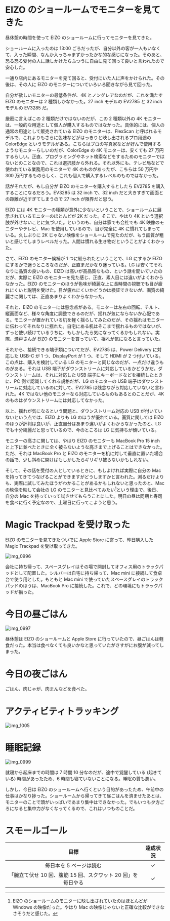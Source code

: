 # EIZO のショールームでモニターを見てきた
昼休憩の時間を使って EIZO のショールームに行ってモニターを見てきた。

ショールームに入ったのは 13:00 ごろだったが、自分以外の客が一人もいなくて、入った瞬間、なんか入っちゃまずかったかな的な感じになった。そのあと、恐る恐る受付の人に話しかけたらふつうに自由に見て回って良いと言われたので安心した。

一通り店内にあるモニターを見て回ると、受付にいた人に声をかけられた。その後は、その人に EIZO のモニターについていろいろ聞きながら見て回った。

自分が欲しいモニターの最低条件が、4K とノングレアなのだが、これを満たす EIZO のモニターは 2 種類しかなかった。27 inch モデルの EV2785 と 32 inch モデルの EV3285 だ。

厳密に言えばこの 2 種類だけではないのだが、この 2 種類以外の 4K モニターは、一般的な用途として個人が購入するものではなかった。具体的には、個人の通常の用途として販売されている EIZO のモニターは、FlexScan と呼ばれるモデルで、これよりもさらに色味などがはっきりと映し出されるプロ用途の ColorEdge というモデルがある。こちらはプロの写真家などが好んで使用するようなモニターらしいのだが、ColorEdge の 4K モニターは、安くても 27 万円するらしい。正直、プログラミングやネット検索などをするためのモニターではないとのことなので、これは選択肢から外れる。それ以外にも、テレビ局などで使われている業務用のモニターで 4K のものがあったが、こちらは 50 万円や 300 万円するものらしく、これも個人で購入するレベルのものではなかった。

話がそれたが、もし自分が EIZO のモニターを購入するとしたら EV2785 を購入することになるだろう。EV3285 は 32 inch で、32 inch だと大きすぎて画面との距離が近すぎてしまうので 27 inch が限界だと思う。

EIZO には 4K モニターの種類が意外に少ないということで、ショールームに展示されているモニターのほとんどが 2K だった。そこで、やはり 4K という選択肢が外せないことに気づいた。というのも、自分は家でも会社でも 4K 映像のモニターやテレビ、Mac を使用しているので、目が完全に 4K に慣れてしまっている。久しぶりに 2K じゃない映像をショールームで見たのだが、もう画質が粗いと感じてしまうレベルだった。人間は慣れる生き物だということがよくわかった。

さて、EIZO のモニター候補が 1 つに絞られたということで、LG にするか EIZO にするかで迷うところなのだが、正直まだかなり迷っている。LG は安くてそれなりに品質の良いもの、EIZO は高いが高品質なもの、という話を聞いていたのだが、実際に EIZO のモニターを見た感じ、正直、素人目には違いがよくわからなかった。EIZO のモニターのほうが色味が綺麗な上に長時間の視聴でも目が疲れにくいと説明を受けた。目が疲れにくいかどうかは検証できないが、画質の綺麗さに関しては、正直あまりよくわからなかった。

それと、EIZO のモニターには懸念点がある。モニターは左右の回転、チルト、縦画面など、様々な角度に調整できるのだが、揺れが気にならないか心配である。モニターが置かれている机を軽く揺らしてみたのだが、その揺れはモニターに伝わってそれなりに揺れた。自宅にある机はそこまで揺れるものではないが、ずっと使い続けているうちに、もしかしたら気になってくるかもしれない。実際、瀬戸さんが EIZO のモニターを買っていて、揺れが気になると言っていた。

それから、接続できる端子類についてだが、EV2785 は、Power Delivery に対応した USB-C が 1 つ、DisplayPort が 1 つ、そして HDMI が 2 つ付いている。この点は、購入を検討している LG のモニターと同じなのだが、一点だけ違うものがある。それは USB 端子がダウンストリームに対応しているかどうかだ。ダウンストリームは、それに対応した USB 端子にキーボードなどを接続したときに、PC 側で認識してくれる規格だが、LG のモニターの USB 端子はダウンストリームに対応しているのに対して、EV2785 は残念ながら対応していないと言われた。4K ではない他のモニターなら対応しているものもあるとのことだが、4K のものはダウンストリームには対応してなかった。

以上、揺れが気になるという問題と、ダウンストリーム対応の USB が付いていないという点では、EIZO よりも LG のほうが優れている。画質に関しては EIZO のほうが評判は良いが、正直自分はあまり違いがよくわからなかったのと、LG でも十分綺麗だと思っているので、今のところは LG に気持ちが傾いている。

モニターの高さに関しては、やはり EIZO のモニターも MacBook Pro 15 inch と上下に並べたときに全く被らないような高さまで上げることはできなかった。ただ、それは MacBook Pro と EIZO のモニターを机に対して垂直に置いた場合の話で、少し斜めに開けばもしかしたらギリギリ被らないかもしれない。

そして、その話を受付の人としているときに、もしよければ実際に自分の Mac を持ってきてつなげることができますがどうしますかと言われた。測るだけよりも、実際に試してみたほうがわかることがあるかもしれないと思ったのと、Mac の映像を映して会社の LG のモニターと見比べてみたい[^windows]という理由で、後日、自分の Mac を持っていって試させてもらうことにした。明日の昼は同期と寿司を食べに行く予定なので、土曜日に行ってこようと思う。

[^windows]: EIZO のショールームのモニターに映し出されていたのはほとんどが Windows の映像だった。やはり Mac の映像じゃないと正確な比較ができなさそうだと感じた。

# Magic Trackpad を受け取った
EIZO のモニターを見てきたついでに Apple Store に寄って、昨日購入した Magic Trackpad を受け取ってきた。

![img_0996](/images/2019/02/img_0996.jpg)

会社に持ち帰って、スペースグレイはその場で開封してオフィス用のトラックパッドとして配置した。シルバーは自宅に持ち帰って、Mac mini に接続して食卓台で使う用とした。もともと Mac mini で使っていたスペースグレイのトラックパッドのほうは、MacBook Pro に接続した。これで、どの環境にもトラックパッドが揃った。

# 今日の昼ごはん
![img_0997](/images/2019/02/img_0997.jpg)

昼休憩は EIZO のショールームと Apple Store に行っていたので、昼ごはんは軽食だった。本当は食べなくても良いかなと思っていたがさすがにお腹が減ってしまった。

# 今日の夜ごはん
ごはん、肉じゃが、肉まんなどを食べた。

# アクティビティトラッキング
![img_1005](/images/2019/02/img_1005.png)

# 睡眠記録
![img_0999](/images/2019/02/img_0999.png)

就寝から起床までの時間は 7 時間 10 分なのだが、途中で覚醒している (起きている) 時間があったため、6 時間も寝ていないことになる。睡眠の質も悪い。

しかし、今日は EIZO のショールームへ行くという目的があったため、午前中の仕事はかなり捗った。ショールームから帰ってきて昼ごはんを済ませたあとは、モニターのことで頭がいっぱいであまり集中はできなかった。でもいつも夕方ごろになると集中力がなくなってくるので、これはいつものことだ。

# スモールゴール
| 目標 | 達成状況 |
|:---:|:---:|
| 毎日本を 5 ページは読む | ✓ |
| 「腕立て伏せ 10 回、腹筋 15 回、スクワット 20 回」を毎日やる | ✓ |

